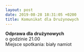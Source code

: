 ```yaml
---
layout: post
date: 2019-08-28 18:31:05 +0200
title: Komunikat dla Drużynowych
---
```

<p><strong>Odprawa dla drużynowych </strong><br /> 
o godzinie 21.00 <br /> 
Miejsce spotkania: biały namiot</p>